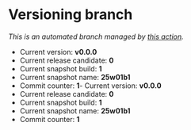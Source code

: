 # Versioning branch

*This is an automated branch managed by [this action](https://github.com/LunarisLib/actions/tree/master/Versioning).*

- Current version: **v0.0.0**
- Current release candidate: **0**
- Current snapshot build: **1**
- Current snapshot name: **25w01b1**
- Commit counter: **1**- Current version: **v0.0.0**
- Current release candidate: **0**
- Current snapshot build: **1**
- Current snapshot name: **25w01b1**
- Commit counter: **1**